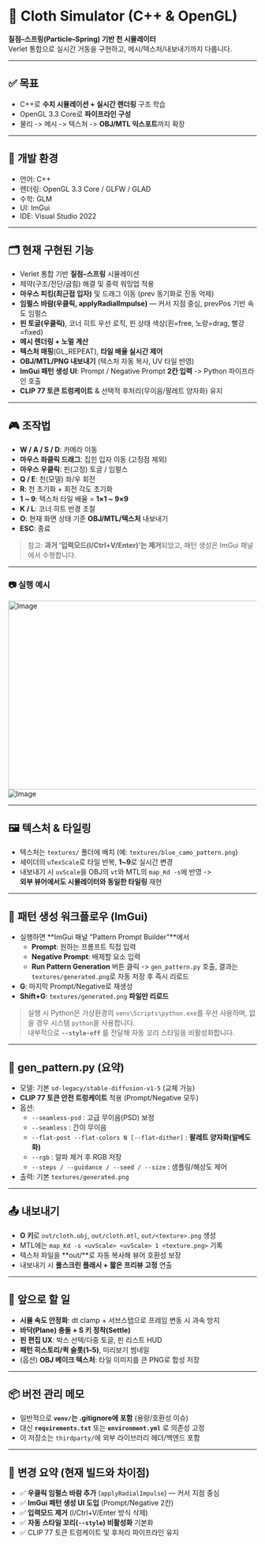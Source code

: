 # 🧵 Cloth Simulator (C++ & OpenGL)

**질점–스프링(Particle–Spring) 기반 천 시뮬레이터**  
Verlet 통합으로 실시간 거동을 구현하고, 메시/텍스처/내보내기까지 다룹니다.

---

## ✅ 목표
- C++로 **수치 시뮬레이션 + 실시간 렌더링** 구조 학습  
- OpenGL 3.3 Core로 **파이프라인 구성**  
- 물리 -> 메시 -> 텍스처 -> **OBJ/MTL 익스포트**까지 확장

---

## 🔧 개발 환경
- 언어: C++
- 렌더링: OpenGL 3.3 Core / GLFW / GLAD
- 수학: GLM
- UI: ImGui
- IDE: Visual Studio 2022

---

## 🗂️ 현재 구현된 기능
- Verlet 통합 기반 **질점–스프링** 시뮬레이션  
- 제약(구조/전단/굽힘) 해결 및 중력 워밍업 적용  
- **마우스 피킹(최근접 입자)** 및 드래그 이동 (prev 동기화로 진동 억제)
- **임펄스 바람(우클릭, applyRadialImpulse)** — 커서 지점 중심, prevPos 기반 속도 임펄스  
- **핀 토글(우클릭)**, 코너 히트 우선 로직, 핀 상태 색상(흰=free, 노랑=drag, 빨강=fixed)  
- **메시 렌더링 + 노멀 계산**  
- **텍스처 매핑**(GL_REPEAT), **타일 배율 실시간 제어**  
- **OBJ/MTL/PNG 내보내기** (텍스처 자동 복사, UV 타일 반영)  
- **ImGui 패턴 생성 UI**: Prompt / Negative Prompt **2칸 입력** -> Python 파이프라인 호출  
- **CLIP 77 토큰 트렁케이트** & 선택적 후처리(무이음/팔레트 양자화) 유지

---

## 🎮 조작법
- **W / A / S / D**: 카메라 이동  
- **마우스 좌클릭 드래그**: 집힌 입자 이동 (고정점 제외)  
- **마우스 우클릭**: 핀(고정) 토글 / 임펄스  
- **Q / E**: 천(모델) 좌/우 회전  
- **R**: 천 초기화 + 회전 각도 초기화  
- **1 ~ 9**: 텍스처 타일 배율 = **1×1 ~ 9×9**  
- **K / L**: 코너 히트 반경 조절  
- **O**: 현재 화면 상태 기준 **OBJ/MTL/텍스처** 내보내기  
- **ESC**: 종료  

> 참고: **과거 ‘입력모드(I/Ctrl+V/Enter)’는 제거**되었고, 패턴 생성은 ImGui 패널에서 수행합니다.

---

### 📷 실행 예시
<img width="642" height="383" alt="Image" src="https://github.com/user-attachments/assets/7e11309a-94ee-457f-8d6d-4d6e66d8b2f1" /> <br>
![Image](https://github.com/user-attachments/assets/1acb8c21-573e-484e-8009-aa0822d1d23c)

---

## 🖼️ 텍스처 & 타일링
- 텍스처는 `textures/` 폴더에 배치 (예: `textures/blue_camo_pattern.png`)  
- 셰이더의 `uTexScale`로 타일 반복, **1~9**로 실시간 변경  
- 내보내기 시 `uvScale`을 OBJ의 `vt`와 MTL의 `map_Kd -s`에 반영 ->  
  **외부 뷰어에서도 시뮬레이터와 동일한 타일링** 재현

---

## 🤖 패턴 생성 워크플로우 (ImGui)
- 실행하면 **ImGui 패널 “Pattern Prompt Builder”**에서  
  - **Prompt**: 원하는 프롬프트 직접 입력  
  - **Negative Prompt**: 배제할 요소 입력  
  - **Run Pattern Generation** 버튼 클릭 -> `gen_pattern.py` 호출, 결과는 `textures/generated.png`로 자동 저장 후 즉시 리로드
- **G**: 마지막 Prompt/Negative로 재생성  
- **Shift+G**: `textures/generated.png` **파일만 리로드**

> 실행 시 Python은 가상환경의 `venv\Scripts\python.exe`를 우선 사용하며, 없을 경우 시스템 `python`을 사용합니다.  
> 내부적으로 **`--style-off`** 를 전달해 자동 꼬리 스타일을 비활성화합니다.

---

## 🐍 gen_pattern.py (요약)
- 모델: 기본 `sd-legacy/stable-diffusion-v1-5` (교체 가능)  
- **CLIP 77 토큰 안전 트렁케이트** 적용 (Prompt/Negative 모두)  
- 옵션:
  - `--seamless-psd` : 고급 무이음(PSD) 보정  
  - `--seamless`     : 간이 무이음  
  - `--flat-post --flat-colors N [--flat-dither]` : **팔레트 양자화(알베도화)**  
  - `--rgb` : 알파 제거 후 RGB 저장  
  - `--steps / --guidance / --seed / --size` : 샘플링/해상도 제어  
- 출력: 기본 `textures/generated.png`  

---

## 📤 내보내기
- **O 키**로 `out/cloth.obj`, `out/cloth.mtl`, `out/<texture>.png` 생성  
- MTL에는 `map_Kd -s <uvScale> <uvScale> 1 <texture.png>` 기록  
- 텍스처 파일을 **out/**로 자동 복사해 뷰어 호환성 보장  
- 내보내기 시 **풀스크린 플래시 + 짧은 프리뷰 고정** 연출

---

## 🧪 앞으로 할 일
- **시뮬 속도 안정화**: dt clamp + 서브스텝으로 프레임 변동 시 과속 방지  
- **바닥(Plane) 충돌 + S 키 정착(Settle)**  
- **핀 편집 UX**: 박스 선택/다중 토글, 핀 리스트 HUD  
- **패턴 히스토리/퀵 슬롯(1–5)**, 미리보기 썸네일  
- (옵션) **OBJ 베이크 텍스처**: 타일 이미지를 큰 PNG로 합성 저장

---

## 📦 버전 관리 메모
- 일반적으로 **`venv/`는 .gitignore에 포함** (용량/호환성 이슈)  
- 대신 **`requirements.txt`** 또는 **`environment.yml`** 로 의존성 고정  
- 이 저장소는 `thirdparty/`에 외부 라이브러리 헤더/백엔드 포함

---

## 📝 변경 요약 (현재 빌드와 차이점)
- ✅ **우클릭 임펄스 바람 추가** (`applyRadialImpulse`) — 커서 지점 중심  
- ✅ **ImGui 패턴 생성 UI 도입** (Prompt/Negative 2칸)  
- ✅ **입력모드 제거** (I/Ctrl+V/Enter 방식 삭제)  
- ✅ **자동 스타일 꼬리(`--style`) 비활성화** 기본화  
- ✅ CLIP 77 토큰 트렁케이트 및 후처리 파이프라인 유지
